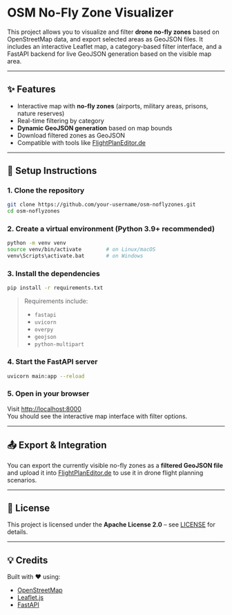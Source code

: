 # OSM No-Fly Zone Visualizer

This project allows you to visualize and filter **drone no-fly zones** based on OpenStreetMap data, and export selected areas as GeoJSON files. It includes an interactive Leaflet map, a category-based filter interface, and a FastAPI backend for live GeoJSON generation based on the visible map area.

---

## ✨ Features

- Interactive map with **no-fly zones** (airports, military areas, prisons, nature reserves)
- Real-time filtering by category
- **Dynamic GeoJSON generation** based on map bounds
- Download filtered zones as GeoJSON
- Compatible with tools like [FlightPlanEditor.de](https://www.flightplaneditor.de)

---

## 🚀 Setup Instructions

### 1. Clone the repository

```bash
git clone https://github.com/your-username/osm-noflyzones.git
cd osm-noflyzones
```

### 2. Create a virtual environment (Python 3.9+ recommended)

```bash
python -m venv venv
source venv/bin/activate        # on Linux/macOS
venv\Scripts\activate.bat       # on Windows
```

### 3. Install the dependencies

```bash
pip install -r requirements.txt
```

> Requirements include:
> - `fastapi`
> - `uvicorn`
> - `overpy`
> - `geojson`
> - `python-multipart`

### 4. Start the FastAPI server

```bash
uvicorn main:app --reload
```

### 5. Open in your browser

Visit [http://localhost:8000](http://localhost:8000)  
You should see the interactive map interface with filter options.

---

## 📤 Export & Integration

You can export the currently visible no-fly zones as a **filtered GeoJSON file** and upload it into [FlightPlanEditor.de](https://www.flightplaneditor.de) to use it in drone flight planning scenarios.

---

## 📄 License

This project is licensed under the **Apache License 2.0** – see [LICENSE](LICENSE) for details.

---

## 💡 Credits

Built with ❤️ using:
- [OpenStreetMap](https://www.openstreetmap.org)
- [Leaflet.js](https://leafletjs.com/)
- [FastAPI](https://fastapi.tiangolo.com)
